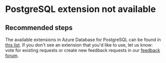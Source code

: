 <properties
    pageTitle="Request a new extension"
    description="Guidance on what to do if a PostgreSQL extension you would like is not available."
    service="microsoft.dbforpostgresql"
    resource="servers"
    authors="rachel-msft"
    ms.author="raagyema"
    displayOrder="530"
    selfHelpType="resource"
    supportTopicIds="32640016"
    resourceTags="servers, databases"
    productPesIds="16222"
    cloudEnvironments="public"
    articleId="350b4d70-da29-42d1-88bb-8ef4606c04c4"
    />

# PostgreSQL extension not available

## **Recommended steps**

The available extensions in Azure Database for PostgreSQL can be found in [this list](https://docs.microsoft.com/azure/postgresql/concepts-extensions).
If you don't see an extension that you'd like to use, let us know: vote for existing requests or create new feedback requests in our [feedback forum](https://feedback.azure.com/forums/597976-azure-database-for-postgresql).
